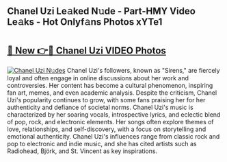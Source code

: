## Chanel Uzi Le𝚊ked N𝚞de - Part-HMY Video Le𝚊ks - Hot Onlyf𝚊ns Photos xYTe1

# <h2><a href="http://ab87974.deff.icu/?id=Chanel+Uzi">🔗 New 👉🔴 Chanel Uzi VIDEO Photos</a></h2>

[![Chanel Uzi N𝚞des](https://i.imgur.com/rIISA9y.gif)](http://ab87974.deff.icu/?id=Chanel+Uzi)
Chanel Uzi's followers, known as "Sirens," are fiercely loyal and often engage in online discussions about her work and controversies. Her content has become a cultural phenomenon, inspiring fan art, memes, and even academic analysis. Despite the criticism, Chanel Uzi's popularity continues to grow, with some fans praising her for her authenticity and defiance of societal norms. Chanel Uzi's music is characterized by her soaring vocals, introspective lyrics, and eclectic blend of pop, rock, and electronic elements. Her songs often explore themes of love, relationships, and self-discovery, with a focus on storytelling and emotional authenticity. Chanel Uzi's influences range from classic rock and pop to electronic and indie music, and she has cited artists such as Radiohead, Björk, and St. Vincent as key inspirations.
